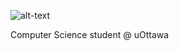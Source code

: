 ![alt-text](https://media-exp1.licdn.com/dms/image/C5616AQHdCzUiKpUvhg/profile-displaybackgroundimage-shrink_350_1400/0/1655578826994?e=1669248000&v=beta&t=P8l_hjSTdPIE0cqV71pYNX1wH6vcIGMnHtcUWwdkel4)


Computer Science student @ uOttawa


